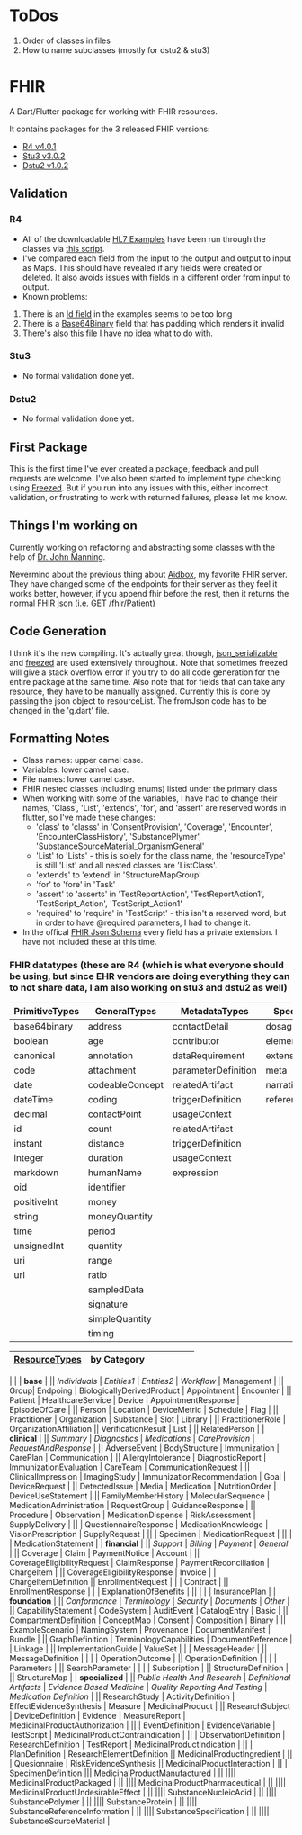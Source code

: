 # ToDos
1. Order of classes in files
2. How to name subclasses (mostly for dstu2 & stu3)

# FHIR
A Dart/Flutter package for working with FHIR resources.

It contains packages for the 3 released FHIR versions:
* [R4 v4.0.1](https://hl7.org/fhir/R4/)
* [Stu3 v3.0.2](https://www.hl7.org/fhir/stu3/)
* [Dstu2 v1.0.2](https://www.hl7.org/fhir/DSTU2/)

## Validation
### R4
  * All of the downloadable [HL7 Examples](https://www.hl7.org/fhir/examples-json.zip) have been run through the classes via [this script](https://github.com/Dokotela/fhir/blob/dev/test/r4/validation.dart).
  * I've compared each field from the input to the output and output to input as Maps. This should have revealed if any fields were created or deleted. It also avoids issues with fields in a different order from input to output.
  * Known problems:
  1. There is an [Id field](https://github.com/Dokotela/fhir/blob/dev/test/r4/r4_examples/questionnaireresponse-extensions-QuestionnaireResponse-item-subject.json) in the examples seems to be too long
  2. There is a [Base64Binary](https://github.com/Dokotela/fhir/blob/dev/test/r4/r4_examples/binary-example.json) field that has padding which renders it invalid
  3. There's also [this file](https://github.com/Dokotela/fhir/blob/dev/test/r4/r4_examples/package-min-ver.json) I have no idea what to do with.
### Stu3
  * No formal validation done yet.
### Dstu2
  * No formal validation done yet.

## First Package
This is the first time I've ever created a package, feedback and pull requests are welcome. I've also been started to implement type checking using [Freezed](https://pub.dev/packages/freezed). But if you run into any issues with this, either incorrect validation, or frustrating to work with returned failures, please let me know.

## Things I'm working on
Currently working on refactoring and abstracting some classes with the help of [Dr. John Manning](https://github.com/FireJuun).

Nevermind about the previous thing about [Aidbox](https://www.health-samurai.io/aidbox), my favorite FHIR server. They have changed some of the endpoints for their server as they feel it works better, however, if you append fhir before the rest, then it returns the normal FHIR json (i.e. GET /fhir/Patient)

## Code Generation

I think it's the new compiling. It's actually great though, [json_serializable](https://pub.dev/packages/json_serializable) and [freezed](https://pub.dev/packages/freezed) are used extensively throughout. Note that sometimes freezed will give a stack overflow error if you try to do all code generation for the entire package at the same time. Also note that for fields that can take any resource, they have to be manually assigned. Currently this is done by passing the json object to resourceList. The fromJson code has to be changed in the 'g.dart' file.

## Formatting Notes

* Class names: upper camel case.
* Variables: lower camel case.
* File names: lower camel case.
* FHIR nested classes (ncluding enums) listed under the primary class
* When working with some of the variables, I have had to change their names, 'Class', 'List', 'extends', 'for', and 'assert' are reserved words in flutter, so I've made these changes:
  * 'class' to 'classs' in 'ConsentProvision', 'Coverage', 'Encounter', 'EncounterClassHistory', 'SubstancePlymer', 'SubstanceSourceMaterial_OrganismGeneral'
  * 'List' to 'Lists' - this is solely for the class name, the 'resourceType' is still 'List' and all nested classes are 'ListClass'.
  * 'extends' to 'extend' in 'StructureMapGroup'
  * 'for' to 'fore' in 'Task'
  * 'assert' to 'asserts' in 'TestReportAction', 'TestReportAction1', 'TestScript_Action', 'TestScript_Action1'
  * 'required' to 'require' in 'TestScript' - this isn't a reserved word, but in order to have @required parameters, I had to change it.
* In the offical [FHIR Json Schema](https://www.hl7.org/fhir/fhir.schema.json.zip) every field has a private extension. I have not included these at this time.

### FHIR datatypes (these are R4 (which is what everyone should be using, but since EHR vendors are doing everything they can to not share data, I am also working on stu3 and dstu2 as well)

| PrimitiveTypes | GeneralTypes | MetadataTypes | SpecialTypes | DraftTypes |
|--------|--------|--------|--------|----------|
| base64binary | address| contactDetail | dosage | population |
| boolean | age | contributor | elementDefinition | productedShelfLife |
| canonical | annotation | dataRequirement | extension | prodCharacteristic |
| code | attachment | parameterDefinition | meta | marketingStatus |
| date | codeableConcept | relatedArtifact | narrative | substanceAmount |
| dateTime | coding | triggerDefinition | reference | |
| decimal | contactPoint | usageContext |  | |
| id | count | relatedArtifact |  | |
| instant | distance | triggerDefinition |  | |
| integer | duration | usageContext |  | |
| markdown | humanName | expression |  | |
| oid | identifier |  |  | |
| positiveInt | money |  |  | |
| string | moneyQuantity |  |  | |
| time | period |  |  | |
| unsignedInt | quantity |  |  | |
| uri | range |  |  | |
| url | ratio |  |  | |
| | sampledData |  |  | |
| | signature |  |  | |
| | simpleQuantity |  |  | |
| | timing |  |  | |

| [ResourceTypes](https://www.hl7.org/fhir/resourcelist.html) |by Category| |||||
|-----|:-----|-----|-----|-----|-----|-----|
|
|
| **base** |
|| *Individuals* | *Entities1* | *Entities2* | *Workflow* | Management |
|| Group| Endpoing | BiologicallyDerivedProduct | Appointment | Encounter |
|| Patient  | HealthcareService | Device | AppointmentResponse | EpisodeOfCare |
|| Person | Location | DeviceMetric | Schedule | Flag |
|| Practitioner | Organization | Substance | Slot | Library |
|| PractitionerRole | OrganizationAffiliation || VerificationResult | List |
|| RelatedPerson |
| **clinical** |
|| *Summary* | *Diagnostics* | *Medications* | *CareProvision* | *RequestAndResponse* |
|| AdverseEvent | BodyStructure | Immunization | CarePlan | Communication |
|| AllergyIntolerance | DiagnosticReport | ImmunizationEvaluation | CareTeam | CommunicationRequest |
|| ClinicalImpression | ImagingStudy | ImmunizationRecommendation | Goal | DeviceRequest |
|| DetectedIssue | Media | Medication | NutritionOrder | DeviceUseStatement |
|| FamilyMemberHistory | MolecularSequence | MedicationAdministration | RequestGroup | GuidanceResponse |
|| Procedure | Observation | MedicationDispense | RiskAssessment | SupplyDelivery |
|| | QuestionnaireResponse | MedicationKnowledge | VisionPrescription | SupplyRequest |
|| | Specimen | MedicationRequest |
|| | | MedicationStatement |
| **financial** |
|| *Support* | *Billing* | *Payment* | *General* |
|| Coverage | Claim | PaymentNotice | Account |
|| CoverageEligibilityRequest | ClaimResponse | PaymentReconciliation | ChargeItem |
|| CoverageEligibilityResponse | Invoice | | ChargeItemDefinition
|| EnrollmentRequest | | | Contract |
|| EnrollmentResponse | | | ExplanationOfBenefits |
|| | | | InsurancePlan |
| **foundation** |
|| *Conformance* | *Terminology* | *Security* | *Documents* | *Other* |
|| CapabilityStatement | CodeSystem | AuditEvent | CatalogEntry | Basic |
|| CompartmentDefinition | ConceptMap | Consent | Composition | Binary |
|| ExampleScenario |  NamingSystem | Provenance | DocumentManifest | Bundle |
|| GraphDefinition | TerminologyCapabilities | DocumentReference | | Linkage |
|| ImplementationGuide | ValueSet | | | MessageHeader |
|| MessageDefinition | | | | OperationOutcome |
|| OperationDefinition | | | | Parameters |
|| SearchParameter | | | | Subscription |
|| StructureDefinition |
|| StructureMap |
| **specialized** |
|| *Public Health And Research* | *Definitional Artifacts* | *Evidence Based Medicine* | *Quality Reporting And Testing* | *Medication Definition* |
|| ResearchStudy | ActivityDefinition | EffectEvidenceSynthesis | Measure | MedicinalProduct |
|| ResearchSubject | DeviceDefinition | Evidence | MeasureReport | MedicinalProductAuthorization |
|| | EventDefinition | EvidenceVariable | TestScript | MedicinalProductContraindication |
|| | ObservationDefinition | ResearchDefinition | TestReport | MedicinalProductIndication |
|| | PlanDefinition | ResearchElementDefinition || MedicinalProductIngredient |
|| | Quesionnaire | RiskEvidenceSynthesis || MedicinalProductInteraction |
|| | SpecimenDefinition ||| MedicinalProductManufactured |
|| |||| MedicinalProductPackaged |
|| |||| MedicinalProductPharmaceutical |
|| |||| MedicinalProductUndesirableEffect |
|| |||| SubstanceNucleicAcid |
|| |||| SubstancePolymer |
|| |||| SubstanceProtein |
|| |||| SubstanceReferenceInformation |
|| |||| SubstanceSpecification |
|| |||| SubstanceSourceMaterial |
